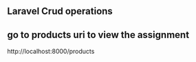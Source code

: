 ## Laravel Crud operations ##
## go to products uri to view the assignment ##
http://localhost:8000/products
